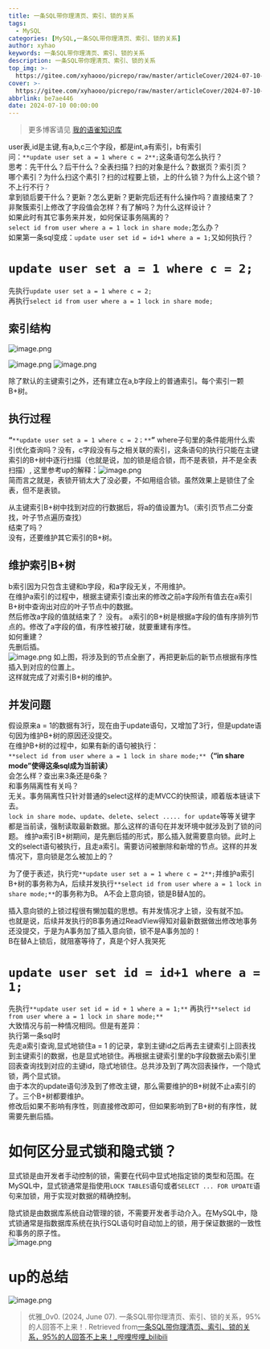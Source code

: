 ```yaml
---
title: 一条SQL带你理清页、索引、锁的关系
tags:
  - MySQL
categories: [MySQL,一条SQL带你理清页、索引、锁的关系]
author: xyhao
keywords: 一条SQL带你理清页、索引、锁的关系
description: 一条SQL带你理清页、索引、锁的关系
top_img: >-
  https://gitee.com/xyhaooo/picrepo/raw/master/articleCover/2024-07-10-Index.png
cover: >-
  https://gitee.com/xyhaooo/picrepo/raw/master/articleCover/2024-07-10-Index.png
abbrlink: be7ae446
date: 2024-07-10 00:00:00
---
```


> 更多博客请见 [我的语雀知识库](https://www.yuque.com/u41117719/xd1qgc)

user表,id是主键,有a,b,c三个字段，都是int,a有索引，b有索引  
问：`**update user set a = 1 where c = 2**;`这条语句怎么执行？  
思考：先干什么？后干什么？全表扫描？扫的对象是什么？数据页？索引页？  
哪个素引？为什么扫这个素引？扫的过程要上锁，上的什么锁？为什么上这个锁？不上行不行？  
拿到锁后要干什么？更新？怎么更新？更新完后还有什么操作吗？直接结束了？  
非聚簇索引上修改了字段值会怎样？有了解吗？为什么这样设计？  
如果此时有其它事务来并发，如何保证事务隔离的？  
`select id from user where a = 1 lock in share mode;`怎么办？    
如果第一条sql变成：`update user set id = id+1 where a = 1;`又如何执行？   


# `update user set a = 1 where c = 2;`  
先执行`update user set a = 1 where c = 2;`  
再执行`select id from user where a = 1 lock in share mode;`  
## 索引结构

![image.png](https://gitee.com/xyhaooo/picrepo/raw/master/articleSource/2024-07-10-MySQL/img.png)

![image.png](https://gitee.com/xyhaooo/picrepo/raw/master/articleSource/2024-07-10-MySQL/img_1.png)
![image.png](https://gitee.com/xyhaooo/picrepo/raw/master/articleSource/2024-07-10-MySQL/img_2.png)

除了默认的主键索引之外，还有建立在a,b字段上的普通索引。每个索引一颗B+树。  
## 执行过程
**“**`**update user set a = 1 where c = 2；**`**”**
where子句里的条件能用什么索引优化查询吗？没有，c字段没有与之相关联的索引，这条语句的执行只能在主键索引的B+树中逐行扫描（也就是说，加的锁是组合锁，而不是表锁，并不是全表扫描）,
这里参考up的解释：![image.png](https://gitee.com/xyhaooo/picrepo/raw/master/articleSource/2024-07-10-MySQL/img_3.png)  
简而言之就是，表锁开销太大了没必要，不如用组合锁。虽然效果上是锁住了全表，但不是表锁。  

从主键索引B+树中找到对应的行数据后，将a的值设置为1。（索引页节点二分查找，叶子节点遍历查找）  
结束了吗？  
没有，还要维护其它索引的B+树。  
## 维护索引B+树
b索引因为只包含主键和b字段，和a字段无关，不用维护。  
在维护a索引的过程中，根据主键索引查出来的修改之前a字段所有值去在a索引B+树中查询出对应的叶子节点中的数据。  
然后修改a字段的值就结束了？
没有。
a索引的B+树是根据a字段的值有序排列节点的。修改了a字段的值，有序性被打破，就要重建有序性。  
如何重建？  
先删后插。  
![image.png](https://gitee.com/xyhaooo/picrepo/raw/master/articleSource/2024-07-10-MySQL/img_4.png)
如上图，将涉及到的节点全删了，再把更新后的新节点根据有序性插入到对应的位置上。    
这样就完成了对索引B+树的维护。  
## 并发问题
假设原来a = 1的数据有3行，现在由于update语句，又增加了3行，但是update语句因为维护B+树的原因还没提交。    
在维护B+树的过程中，如果有新的语句被执行：  
`**select id from user where a = 1 lock in share mode;**`**（“in share mode”使得这条sql成为当前读）**  
会怎么样？查出来3条还是6条？    
和事务隔离性有关吗？    
无关。事务隔离性只针对普通的select这样的走MVCC的快照读，顺着版本链读下去。    
`lock in share mode`、`update`、`delete`、`select ..... for update`等等关键字都是当前读，强制读取最新数据。那么这样的语句在并发环境中就涉及到了锁的问题。
维护a索引B+树期间，是先删后插的形式，那么插入就需要意向锁。此时上文的select语句被执行，且走a索引。需要访问被删除和新增的节点。这样的并发情况下，意向锁是怎么被加上的？

为了便于表述，执行完`**update user set a = 1 where c = 2**;`并维护a索引B+树的事务称为A，后续并发执行`**select id from user where a = 1 lock in share mode;**`的事务称为B。
A不会上意向锁，锁是B替A加的。  

插入意向锁的上锁过程很有懒加载的思想。有并发情况才上锁，没有就不加。  
也就是说，后续并发执行的B事务通过ReadView得知对最新数据做出修改地事务还没提交，于是为A事务加了插入意向锁，锁不是A事务加的！  
B在替A上锁后，就阻塞等待了，真是个好人我哭死  



# `update user set id = id+1 where a = 1;`
先执行`**update user set id = id + 1 where a = 1;**`
再执行`**select id from user where a = 1 lock in share mode;**`  
大致情况与前一种情况相同。但是有差异：  
执行第一条sql时  
先走a索引查询,显式地锁住a = 1 的记录，拿到主键id之后再去主键索引上回表找到主键索引的数据，也是显式地锁住。再根据主键索引里的b字段数据去b索引里回表查询找到对应的主键id，隐式地锁住。总共涉及到了两次回表操作，一个隐式锁，两个显式锁。  
由于本次的update语句涉及到了修改主键，那么需要维护的B+树就不止a索引的了。三个B+树都要维护。  
修改后如果不影响有序性，则直接修改即可，但如果影响到了B+树的有序性，就需要先删后插。  

# 如何区分显式锁和隐式锁？
显式锁是由开发者手动控制的锁，需要在代码中显式地指定锁的类型和范围。在MySQL中，显式锁通常是指使用`LOCK TABLES`语句或者`SELECT ... FOR UPDATE`语句来加锁，用于实现对数据的精确控制。

隐式锁是由数据库系统自动管理的锁，不需要开发者手动介入。在MySQL中，隐式锁通常是指数据库系统在执行SQL语句时自动加上的锁，用于保证数据的一致性和事务的原子性。  
![image.png](https://gitee.com/xyhaooo/picrepo/raw/master/articleSource/2024-07-10-MySQL/img_5.png)
# up的总结
![image.png](https://gitee.com/xyhaooo/picrepo/raw/master/articleSource/2024-07-10-MySQL/img_6.png)


> 优雅_0v0. (2024, June 07). 一条SQL带你理清页、索引、锁的关系，95%的人回答不上来！. Retrieved from[一条SQL带你理清页、索引、锁的关系，95%的人回答不上来！_哔哩哔哩_bilibili](https://www.bilibili.com/video/BV1CM4m127Uq?vd_source=6df57b2b8470f0f2c9187d097a219270)







